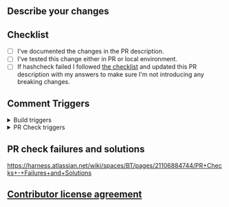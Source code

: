## Describe your changes

## Checklist
- [ ] I've documented the changes in the PR description.
- [ ] I've tested this change either in PR or local environment.
- [ ] If hashcheck failed I followed [the checklist](https://harness.atlassian.net/wiki/spaces/DEL/pages/21016838831/PR+Codebasehash+Check+merge+checklist) and updated this PR description with my answers to make sure I'm not introducing any breaking changes.

## Comment Triggers
<details>
  <summary>Build triggers</summary>

- Feature build: `trigger feature-build`
- Immutable delegate `trigger publish-delegate`
</details>

<details>
  <summary>PR Check triggers</summary>

You can run multiple PR check triggers by comma separating them in a single comment. e.g. `trigger ti0, ti1`

- Compile: `trigger compile`
- CodeformatCheckstyle: `trigger checkstylecodeformat`
    - CodeFormat: `trigger codeformat`
    - Checkstyle: `trigger checkstyle`
- MessageMetadata: `trigger messagecheck`
- File-Permission-Check: `trigger checkpermission`
- Recency: `trigger recency`
- BuildNumberMetadata: `trigger buildnum`
- PMD: `trigger pmd`
- Copyright Check: `trigger copyrightcheck`
- Feature Name Check: `trigger featurenamecheck`
- TI-ALL: `trigger tiAll`
- TI-bootstrap: `trigger ti0`
- TI-bootstrap1: `trigger ti1`
- TI-bootstrap2: `trigger ti2`
- TI-bootstrap3: `trigger ti3`
- TI-bootstrap4: `trigger ti4`
- FunctionalTest1: `trigger ft1`
- FunctionalTest2: `trigger ft2`
- CodeBaseHash: `trigger codebasehash`
- CodeFormatCheckstyle: `trigger checkstylecodeformat`
- SonarScan: `trigger ss`
- GitLeaks: `trigger gitleaks`
- Trigger all Checks: `trigger smartchecks`
</details>

## PR check failures and solutions
https://harness.atlassian.net/wiki/spaces/BT/pages/21106884744/PR+Checks+-+Failures+and+Solutions


## [Contributor license agreement](https://github.com/harness/harness-core/blob/develop/CONTRIBUTOR_LICENSE_AGREEMENT.md)
